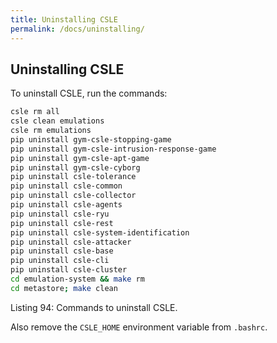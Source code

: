 ```yaml
---
title: Uninstalling CSLE
permalink: /docs/uninstalling/
---
```


## Uninstalling CSLE

To uninstall CSLE, run the commands:

```bash
csle rm all
csle clean emulations
csle rm emulations
pip uninstall gym-csle-stopping-game
pip uninstall gym-csle-intrusion-response-game
pip uninstall gym-csle-apt-game
pip uninstall gym-csle-cyborg
pip uninstall csle-tolerance
pip uninstall csle-common
pip uninstall csle-collector
pip uninstall csle-agents
pip uninstall csle-ryu
pip uninstall csle-rest
pip uninstall csle-system-identification
pip uninstall csle-attacker
pip uninstall csle-base
pip uninstall csle-cli
pip uninstall csle-cluster
cd emulation-system && make rm
cd metastore; make clean
```

<p class="captionFig">
Listing 94: Commands to uninstall CSLE.
</p>

Also remove the `CSLE_HOME` environment variable from `.bashrc`.